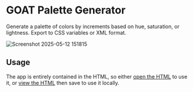 # GOAT Palette Generator

Generate a palette of colors by increments based on hue, saturation, or lightness. Export to CSS variables or XML format.

![Screenshot 2025-05-12 151815](https://github.com/user-attachments/assets/16056353-7993-4e9d-9b9d-a40bdad6f6b7)


## Usage

The app is entirely contained in the HTML, so either [open the HTML](https://rawcdn.githack.com/dcog989/GOAT-Palette-Generator/39ed881cf69b76e43e2ac6c5db74e5129315fc75/GOAT%20Palette%20Generator.html) to use it, or [view the HTML](https://github.com/dcog989/Dynamic-Color-Palette-Generator/raw/refs/heads/main/Dynamic%20Color%20Palette%20Generator.html) then save to use it locally.

